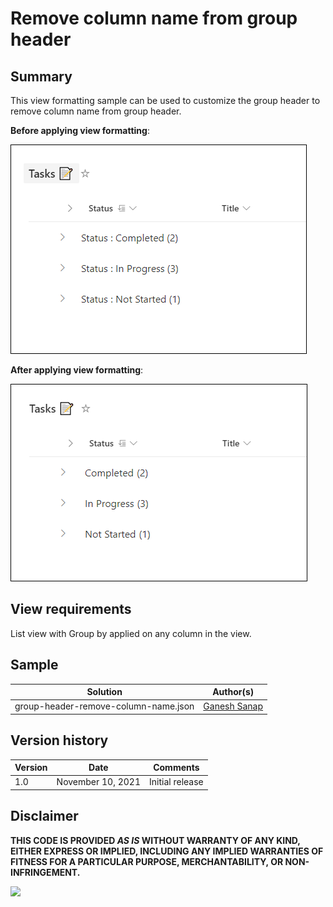 # Remove column name from group header

## Summary

This view formatting sample can be used to customize the group header to remove column name from group header.

**Before applying view formatting**:

![screenshot of the sample](./assets/screenshot-before.png)

**After applying view formatting**:

![screenshot of the sample](./assets/screenshot-after.png)

## View requirements

List view with Group by applied on any column in the view.

## Sample

Solution                       |Author(s)
-------------------------------|---------------------------
group-header-remove-column-name.json |[Ganesh Sanap](https://twitter.com/GaneshSanap20)

## Version history

Version |Date          |Comments
--------|--------------|--------------------------------
1.0     |November 10, 2021 |Initial release

## Disclaimer

**THIS CODE IS PROVIDED *AS IS* WITHOUT WARRANTY OF ANY KIND, EITHER EXPRESS OR IMPLIED, INCLUDING ANY IMPLIED WARRANTIES OF FITNESS FOR A PARTICULAR PURPOSE, MERCHANTABILITY, OR NON-INFRINGEMENT.**

<img src="https://pnptelemetry.azurewebsites.net/sp-dev-list-formatting/view-samples/group-header-remove-column-name" />
